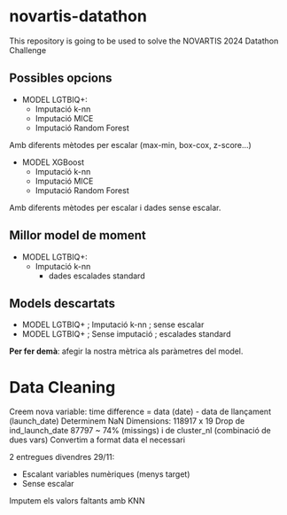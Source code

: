 # novartis-datathon
This repository is going to be used to solve the NOVARTIS 2024 Datathon Challenge

## Possibles opcions
- MODEL LGTBIQ+:
  - Imputació k-nn
  - Imputació MICE
  - Imputació Random Forest

Amb diferents mètodes per escalar (max-min, box-cox, z-score...)

- MODEL XGBoost
  - Imputació k-nn
  - Imputació MICE
  - Imputació Random Forest

Amb diferents mètodes per escalar i dades sense escalar.

## Millor model de moment
- MODEL LGTBIQ+:
  - Imputació k-nn
    - dades escalades standard
   
## Models descartats
- MODEL LGTBIQ+ ; Imputació k-nn ; sense escalar
- MODEL LGTBIQ+ ; Sense imputació ; escalades standard

**Per fer demà**: afegir la nostra mètrica als paràmetres del model.


# Data Cleaning

Creem nova variable: time difference = data (date) - data de llançament (launch_date)
Determinem NaN
Dimensions: 118917 x 19 
Drop de ind_launch_date 87797 ~ 74% (missings) i de cluster_nl (combinació de dues vars)
Convertim a format data el necessari

2 entregues divendres 29/11: 
- Escalant variables numèriques (menys target)
- Sense escalar

Imputem els valors faltants amb KNN




